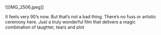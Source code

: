 ![[IMG_2506.jpeg]]

It feels very 90’s now. But that’s not a bad thing. There’s no fuss or artistic ceremony here. Just a truly wonderful film that delivers a magic combination of laughter, tears and plot